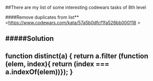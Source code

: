 ##There are my list of some interesting codewars tasks of 8th level

####Remove duplicates from list**   
 <https://www.codewars.com/kata/57a5b0dfcf1fa526bb000118 >    

#####Solution
----------------------------------------------------------
function distinct(a) {
  return a.filter (function (elem, index){
  return (index === a.indexOf(elem))});
}
----------------------------------------------------------